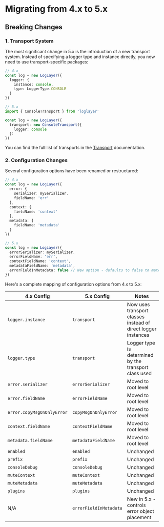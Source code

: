 # Migrating from 4.x to 5.x

## Breaking Changes

### 1. Transport System

The most significant change in 5.x is the introduction of a new transport system. Instead of specifying a logger type and instance directly, you now need to use transport-specific packages:

```typescript
// 4.x
const log = new LogLayer({
  logger: {
    instance: console,
    type: LoggerType.CONSOLE
  }
})

// 5.x
import { ConsoleTransport } from 'loglayer'

const log = new LogLayer({
  transport: new ConsoleTransport({
    logger: console
  })
})
```

You can find the full list of transports in the [Transport](https://loglayer.github.io/docs/transports) documentation.

### 2. Configuration Changes

Several configuration options have been renamed or restructured:

```typescript
// 4.x
const log = new LogLayer({
  error: {
    serializer: mySerializer,
    fieldName: 'err'
  },
  context: {
    fieldName: 'context'
  },
  metadata: {
    fieldName: 'metadata'
  }
})

// 5.x
const log = new LogLayer({
  errorSerializer: mySerializer,
  errorFieldName: 'err',
  contextFieldName: 'context',
  metadataFieldName: 'metadata',
  errorFieldInMetadata: false // New option - defaults to false to match 4.x behavior
})
```

Here's a complete mapping of configuration options from 4.x to 5.x:

| 4.x Config | 5.x Config | Notes |
|------------|------------|-------|
| `logger.instance` | `transport` | Now uses transport classes instead of direct logger instances |
| `logger.type` | `transport` | Logger type is determined by the transport class used |
| `error.serializer` | `errorSerializer` | Moved to root level |
| `error.fieldName` | `errorFieldName` | Moved to root level |
| `error.copyMsgOnOnlyError` | `copyMsgOnOnlyError` | Moved to root level |
| `context.fieldName` | `contextFieldName` | Moved to root level |
| `metadata.fieldName` | `metadataFieldName` | Moved to root level |
| `enabled` | `enabled` | Unchanged |
| `prefix` | `prefix` | Unchanged |
| `consoleDebug` | `consoleDebug` | Unchanged |
| `muteContext` | `muteContext` | Unchanged |
| `muteMetadata` | `muteMetadata` | Unchanged |
| `plugins` | `plugins` | Unchanged |
| N/A | `errorFieldInMetadata` | New in 5.x - controls error object placement |
